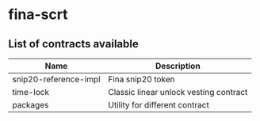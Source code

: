 # fina-scrt

## List of contracts available
| Name      | Description |
| ----------- | ----------- |
| snip20-reference-impl | Fina snip20 token |
| time-lock | Classic linear unlock vesting contract |
| packages   | Utility for different contract |


